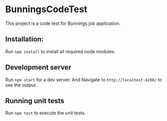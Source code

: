 # BunningsCodeTest

This project is a code test for Bunnings job application.

## Installation: 
Run `npm install` to install all required node modules. 

## Development server
Run `npm start` for a dev server. And Navigate to `http://localhost:4200/` to see the output.

## Running unit tests
Run `npm test` to execute the unit tests.

